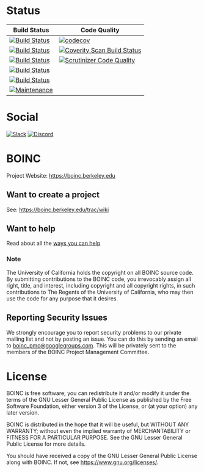 # Status

| Build Status | Code Quality |
| --- | --- |
| [![Build Status](https://github.com/BOINC/boinc/workflows/Android/badge.svg)](https://github.com/BOINC/boinc/actions?query=workflow:Android+branch:master) | [![codecov](https://codecov.io/gh/BOINC/boinc/branch/master/graph/badge.svg)](https://codecov.io/gh/BOINC/boinc) |
| [![Build Status](https://github.com/BOINC/boinc/workflows/Linux/badge.svg)](https://github.com/BOINC/boinc/actions?query=workflow:Linux+branch:master) | [![Coverity Scan Build Status](https://scan.coverity.com/projects/4226/badge.svg)](https://scan.coverity.com/projects/boinc-boinc) |
| [![Build Status](https://github.com/BOINC/boinc/workflows/Linux-MinGW/badge.svg)](https://github.com/BOINC/boinc/actions?query=workflow:Linux-MinGW+branch:master) | [![Scrutinizer Code Quality](https://scrutinizer-ci.com/g/BOINC/boinc/badges/quality-score.png?b=master)](https://scrutinizer-ci.com/g/BOINC/boinc/?branch=master) |
| [![Build Status](https://github.com/BOINC/boinc/workflows/OSX/badge.svg)](https://github.com/BOINC/boinc/actions?query=workflow:OSX+branch:master) | |
| [![Build Status](https://github.com/BOINC/boinc/workflows/Windows/badge.svg)](https://github.com/BOINC/boinc/actions?query=workflow:Windows+branch:master) | |
| [![Maintenance](https://github.com/BOINC/boinc/actions/workflows/maintenance.yml/badge.svg)](https://github.com/BOINC/boinc/actions/workflows/maintenance.yml) | |

# Social

[![Slack](https://img.shields.io/badge/slack-boincworkspace-blue?logo=slack)](https://join.slack.com/t/boincworkspace/shared_invite/enQtNzA3MTQ4NDA0Njc4LTM4NTEyZTY1MWEwZjAyNTVmOTg3NDA2NjVjZDQzMWQ3NmFjYTc4MTNkNTEyNjRkOTQ4MWU5Nzk3NzRhNTg0NDI) [![Discord](https://img.shields.io/badge/discord-boincnetwork-blue?logo=discord)](https://discord.gg/wPRafUq)

# BOINC

Project Website: https://boinc.berkeley.edu

## Want to create a project
See: https://boinc.berkeley.edu/trac/wiki

## Want to help
Read about all the [ways you can help](CONTRIBUTING.md)

### Note

The University of California holds the copyright on all BOINC source code. By
submitting contributions to the BOINC code, you irrevocably assign all right,
title, and interest, including copyright and all copyright rights, in such
contributions to The Regents of the University of California, who may then
use the code for any purpose that it desires.

## Reporting Security Issues
We strongly encourage you to report security problems to our private mailing
list and not by posting an issue.  You can do this by sending an email to
boinc_pmc@googlegroups.com.  This will be privately sent to the members of the
BOINC Project Management Committee.

# License
BOINC is free software; you can redistribute it and/or modify it
under the terms of the GNU Lesser General Public License
as published by the Free Software Foundation,
either version 3 of the License, or (at your option) any later version.

BOINC is distributed in the hope that it will be useful,
but WITHOUT ANY WARRANTY; without even the implied warranty of
MERCHANTABILITY or FITNESS FOR A PARTICULAR PURPOSE.
See the GNU Lesser General Public License for more details.

You should have received a copy of the GNU Lesser General Public License
along with BOINC.  If not, see <https://www.gnu.org/licenses/>.
